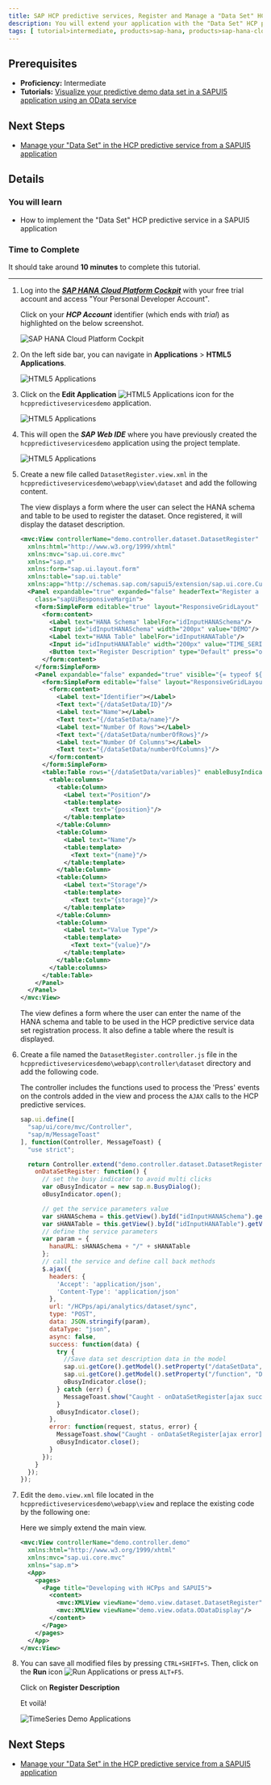 ```yaml
---
title: SAP HCP predictive services, Register and Manage a "Data Set" HCP predictive service from a SAPUI5 application
description: You will extend your application with the "Data Set" HCP predictive service
tags: [ tutorial>intermediate, products>sap-hana, products>sap-hana-cloud-platform, products>sap-hana-cloud-platform-predictive-services, topic>predictive, topic>sapui5 ]
---
```


## Prerequisites
  - **Proficiency:** Intermediate
  - **Tutorials:** [Visualize your predictive demo data set in a SAPUI5 application using an  OData service](http://go.sap.com/developer/tutorials/hcpps-sapui5-odata.html)

## Next Steps
  - [Manage your "Data Set" in the HCP predictive service from a SAPUI5 application](http://go.sap.com/developer/tutorials/hcpps-sapui5-ps-dataset-manage.html)

## Details
### You will learn
  - How to implement the  "Data Set" HCP predictive service in a SAPUI5 application

### Time to Complete
It should take around **10 minutes** to complete this tutorial.

---

1. Log into the [***SAP HANA Cloud Platform Cockpit***](http://account.hanatrial.ondemand.com/cockpit) with your free trial account and access "Your Personal Developer Account".

    Click on your ***HCP Account*** identifier (which ends with *trial*) as highlighted on the below screenshot.

    ![SAP HANA Cloud Platform Cockpit](1.png)

1. On the left side bar, you can navigate in **Applications** > **HTML5 Applications**.

    ![HTML5 Applications](2.png)

1. Click on the **Edit Application** ![HTML5 Applications](3-1.png) icon for the `hcppredictiveservicesdemo` application.

    ![HTML5 Applications](3.png)

1. This will open the ***SAP Web IDE*** where you have previously created the `hcppredictiveservicesdemo` application using the project template.

    ![HTML5 Applications](4.png)

1. Create a new file called `DatasetRegister.view.xml` in the `hcppredictiveservicesdemo\webapp\view\dataset` and add the following content.

    The view displays a form where the user can select the HANA schema and table to be used to register the dataset.
    Once registered, it will display the dataset description.

    ```XML
    <mvc:View controllerName="demo.controller.dataset.DatasetRegister"
      xmlns:html="http://www.w3.org/1999/xhtml"
      xmlns:mvc="sap.ui.core.mvc"
      xmlns="sap.m"
      xmlns:form="sap.ui.layout.form"
      xmlns:table="sap.ui.table"
      xmlns:app="http://schemas.sap.com/sapui5/extension/sap.ui.core.CustomData/1">
      <Panel expandable="true" expanded="false" headerText="Register a Data Set in the HCP predictive services" width="auto"
        class="sapUiResponsiveMargin">
        <form:SimpleForm editable="true" layout="ResponsiveGridLayout" class="editableForm">
          <form:content>
            <Label text="HANA Schema" labelFor="idInputHANASchema"/>
            <Input id="idInputHANASchema" width="200px" value="DEMO"/>
            <Label text="HANA Table" labelFor="idInputHANATable"/>
            <Input id="idInputHANATable" width="200px" value="TIME_SERIES"/>
            <Button text="Register Description" type="Default" press="onDataSetRegister"/>
          </form:content>
        </form:SimpleForm>
        <Panel expandable="false" expanded="true" visible="{= typeof ${/dataSetData} !== 'undefined' &amp;&amp; ${/function} === 'DatasetRegister'}">
          <form:SimpleForm editable="false" layout="ResponsiveGridLayout" class="editableForm">
            <form:content>
              <Label text="Identifier"></Label>
              <Text text="{/dataSetData/ID}"/>
              <Label text="Name"></Label>
              <Text text="{/dataSetData/name}"/>
              <Label text="Number Of Rows"></Label>
              <Text text="{/dataSetData/numberOfRows}"/>
              <Label text="Number Of Columns"></Label>
              <Text text="{/dataSetData/numberOfColumns}"/>
            </form:content>
          </form:SimpleForm>
          <table:Table rows="{/dataSetData/variables}" enableBusyIndicator="true" selectionMode="Single" visibleRowCount="5" width="100%">
            <table:columns>
              <table:Column>
                <Label text="Position"/>
                <table:template>
                  <Text text="{position}"/>
                </table:template>
              </table:Column>
              <table:Column>
                <Label text="Name"/>
                <table:template>
                  <Text text="{name}"/>
                </table:template>
              </table:Column>
              <table:Column>
                <Label text="Storage"/>
                <table:template>
                  <Text text="{storage}"/>
                </table:template>
              </table:Column>
              <table:Column>
                <Label text="Value Type"/>
                <table:template>
                  <Text text="{value}"/>
                </table:template>
              </table:Column>
            </table:columns>
          </table:Table>
        </Panel>
      </Panel>
    </mvc:View>
    ```

    The view defines a form where the user can enter the name of the HANA schema and table to be used in the HCP predictive service data set registration process. It also define a table where the result is displayed.

1. Create a file named the `DatasetRegister.controller.js` file in the `hcppredictiveservicesdemo\webapp\controller\dataset` directory and add the following code.

    The controller includes the functions used to process the 'Press' events on the controls added in the view and process the `AJAX` calls to the HCP predictive services.

    ```JavaScript
    sap.ui.define([
      "sap/ui/core/mvc/Controller",
      "sap/m/MessageToast"
    ], function(Controller, MessageToast) {
      "use strict";

      return Controller.extend("demo.controller.dataset.DatasetRegister", {
        onDataSetRegister: function() {
          // set the busy indicator to avoid multi clicks
          var oBusyIndicator = new sap.m.BusyDialog();
          oBusyIndicator.open();

          // get the service parameters value
          var sHANASchema = this.getView().byId("idInputHANASchema").getValue();
          var sHANATable = this.getView().byId("idInputHANATable").getValue();
          // define the service parameters
          var param = {
            hanaURL: sHANASchema + "/" + sHANATable
          };
          // call the service and define call back methods
          $.ajax({
            headers: {
              'Accept': 'application/json',
              'Content-Type': 'application/json'
            },
            url: "/HCPps/api/analytics/dataset/sync",
            type: "POST",
            data: JSON.stringify(param),
            dataType: "json",
            async: false,
            success: function(data) {
              try {
                //Save data set description data in the model
                sap.ui.getCore().getModel().setProperty("/dataSetData", data);
                sap.ui.getCore().getModel().setProperty("/function", "DatasetRegister");
                oBusyIndicator.close();
              } catch (err) {
                MessageToast.show("Caught - onDataSetRegister[ajax success] :" + err.message);
              }
              oBusyIndicator.close();
            },
            error: function(request, status, error) {
              MessageToast.show("Caught - onDataSetRegister[ajax error] :" + request.responseText);
              oBusyIndicator.close();
            }
          });
        }
      });
    });
    ```

1. Edit the `demo.view.xml` file located in the `hcppredictiveservicesdemo\webapp\view` and replace the existing code by the following one:

    Here we simply extend the main view.

    ```XML
    <mvc:View controllerName="demo.controller.demo"
      xmlns:html="http://www.w3.org/1999/xhtml"
      xmlns:mvc="sap.ui.core.mvc"
      xmlns="sap.m">
      <App>
        <pages>
          <Page title="Developing with HCPps and SAPUI5">
            <content>
              <mvc:XMLView viewName="demo.view.dataset.DatasetRegister"/>
              <mvc:XMLView viewName="demo.view.odata.ODataDisplay"/>
            </content>
          </Page>
        </pages>
      </App>
    </mvc:View>
    ```

1. You can save all modified files by pressing `CTRL+SHIFT+S`. Then, click on the **Run** icon ![Run Applications](0-run.png) or press `ALT+F5`.

    Click on **Register Description**

    Et voilà!

    ![TimeSeries Demo Applications](8.png)

## Next Steps
  - [Manage your "Data Set" in the HCP predictive service from a SAPUI5 application](http://go.sap.com/developer/tutorials/hcpps-sapui5-ps-dataset-manage.html)
